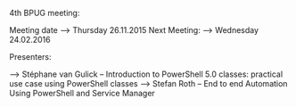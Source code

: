 

4th BPUG meeting:

Meeting date  --> Thursday  26.11.2015
Next Meeting: --> Wednesday 24.02.2016

Presenters:

  --> Stéphane van Gulick – Introduction to PowerShell 5.0 classes: practical use case using PowerShell classes
  --> Stefan Roth – End to end Automation Using PowerShell and Service Manager




